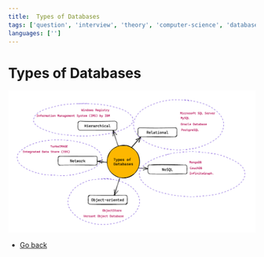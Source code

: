 ```yaml
---
title:  Types of Databases
tags: ['question', 'interview', 'theory', 'computer-science', 'database']
languages: ['']
---
```

# Types of Databases
![Types of Databases](https://raw.githubusercontent.com/AndersDeath/holy-theory/main/images/05-types-of-databases.png)

* [Go back](../readme.md)